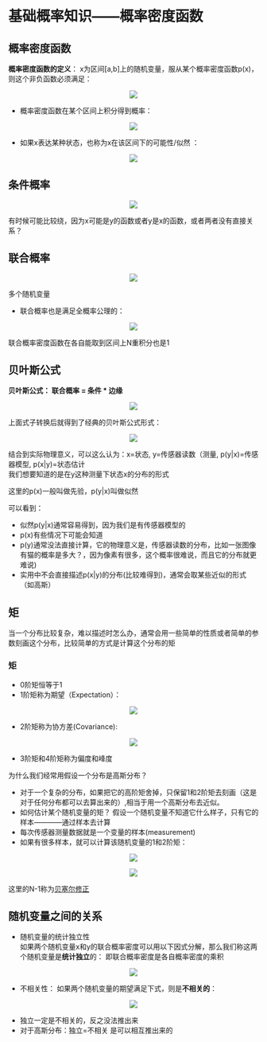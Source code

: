 # 基础概率知识——概率密度函数  


## 概率密度函数  

**概率密度函数的定义**： x为区间[a,b]上的随机变量，服从某个概率密度函数p(x)，则这个非负函数必须满足：    
<p align="center"><img src="https://user-images.githubusercontent.com/58176267/146008025-9b91c181-8f6c-4c38-8ec4-43e13454577c.png"></p>  

* 概率密度函数在某个区间上积分得到概率：  
<p align="center"><img src="https://user-images.githubusercontent.com/58176267/146008431-c9990980-53e9-40fe-88a6-e84559448a45.png"></p>  

* 如果x表达某种状态，也称为x在该区间下的可能性/似然 ：  
<p align="center"><img src="https://user-images.githubusercontent.com/58176267/146010739-a4577afb-2f8c-492e-b046-cf8101695436.png"></p>  

 
## 条件概率  
<p align="center"><img src="https://user-images.githubusercontent.com/58176267/146011860-c026abd0-0617-4024-a35b-4e19c4d5ad60.png"></p>   
 
有时候可能比较绕，因为x可能是y的函数或者y是x的函数，或者两者没有直接关系？
 
 
## 联合概率  
<p align="center"><img src="https://user-images.githubusercontent.com/58176267/146012241-808907c8-d459-41d3-a8fa-945189a4b634.png"></p>  
 
多个随机变量  
 
 * 联合概率也是满足全概率公理的：  
<p align="center"><img src="https://user-images.githubusercontent.com/58176267/146013133-f81071a7-7c70-43b6-8fe5-934cdeb063cd.png"></p> 
联合概率密度函数在各自能取到区间上N重积分也是1  



## 贝叶斯公式  

**贝叶斯公式： 联合概率 = 条件 * 边缘**  

<p align="center"><img src="https://user-images.githubusercontent.com/58176267/146014686-636c0ead-31bb-4109-9a28-8b1e203c5b19.png"></p>  
上面式子转换后就得到了经典的贝叶斯公式形式：  
<p align="center"><img src="https://user-images.githubusercontent.com/58176267/146014751-d7ec3dfd-e725-463d-a8d5-eedfc3592f77.png"></p>  

结合到实际物理意义，可以这么认为：x=状态, y=传感器读数（测量, p(y|x)=传感器模型, p(x|y)=状态估计  
我们想要知道的是在y这种测量下状态x的分布的形式  

这里的p(x)一般叫做先验，p(y|x)叫做似然  

可以看到：
* 似然p(y|x)通常容易得到，因为我们是有传感器模型的
* p(x)有些情况下可能会知道  
* p(y)通常没法直接计算，它的物理意义是，传感器读数的分布，比如一张图像有猫的概率是多大？，因为像素有很多，这个概率很难说，而且它的分布就更难说)  
* 实用中不会直接描述p(x|y)的分布(比较难得到)，通常会取某些近似的形式（如高斯）  


## 矩  

当一个分布比较复杂，难以描述时怎么办，通常会用一些简单的性质或者简单的参数刻画这个分布，比较简单的方式是计算这个分布的矩  

### 矩  
* 0阶矩恒等于1  
* 1阶矩称为期望（Expectation）：  
<p align="center"><img src="https://user-images.githubusercontent.com/58176267/146018168-d002aff0-db22-4457-bdf6-d23e3d57e975.png"></p>  

* 2阶矩称为协方差(Covariance):  

<p align="center"><img src="https://user-images.githubusercontent.com/58176267/146018796-5ba8010c-b05a-448b-8c3c-bafad484c849.png"></p>  

* 3阶矩和4阶矩称为偏度和峰度  

为什么我们经常用假设一个分布是高斯分布？  
* 对于一个复杂的分布，如果把它的高阶矩舍掉，只保留1和2阶矩去刻画（这是对于任何分布都可以去算出来的）,相当于用一个高斯分布去近似。  
* 如何估计某个随机变量的矩？ 假设一个随机变量不知道它什么样子，只有它的样本————通过样本去计算
* 每次传感器测量数据就是一个变量的样本(measurement)  
* 如果有很多样本，就可以计算该随机变量的1和2阶矩：  

<p align="center"><img src="https://user-images.githubusercontent.com/58176267/146020474-26c122a3-7079-467e-8efd-63f38212da8e.png"></p>  

<p align="center"><img src="https://user-images.githubusercontent.com/58176267/146020718-510ff1f6-6123-4273-a3ba-f1313930b598.png"></p>  

这里的N-1称为[贝塞尔修正]()  


## 随机变量之间的关系  

* 随机变量的统计独立性  
如果两个随机变量x和y的联合概率密度可以用以下因式分解，那么我们称这两个随机变量是**统计独立**的： 即联合概率密度是各自概率密度的乘积  

<p align="center"><img src="https://user-images.githubusercontent.com/58176267/146021626-ed69cbd3-740a-40f5-978d-c4a717cf30b1.png"></p>  

* 不相关性：
如果两个随机变量的期望满足下式，则是**不相关的**：  
<p align="center"><img src="https://user-images.githubusercontent.com/58176267/146022514-e650b509-e26e-4bf8-bbb7-e80f02b46e5c.png"></p>  

* 独立一定是不相关的，反之没法推出来  
* 对于高斯分布：独立=不相关 是可以相互推出来的  



 


 

 


 





